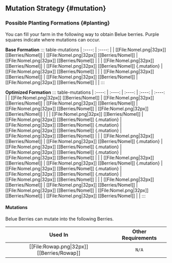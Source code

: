 ## Mutation Strategy {#mutation}

### Possible Planting Formations {#planting}

You can fill your farm in the following way to obtain Belue berries. Purple squares indicate where mutations can occur.

**Base Formation**
::: table-mutations
| :----: | :----: |
| [[File:Nomel.png\|32px]] [[Berries/Nomel]] | [[File:Nomel.png\|32px]] [[Berries/Nomel]] | [[File:Nomel.png\|32px]] [[Berries/Nomel]] | |
| [[File:Nomel.png\|32px]] [[Berries/Nomel]] | [[File:Nomel.png\|32px]] [[Berries/Nomel]] {.mutation} | [[File:Nomel.png\|32px]] [[Berries/Nomel]] | |
| [[File:Nomel.png\|32px]] [[Berries/Nomel]] | [[File:Nomel.png\|32px]] [[Berries/Nomel]] | [[File:Nomel.png\|32px]] [[Berries/Nomel]] | |
:::

**Optimized Formation**
::: table-mutations
| :----: | :----: | :----: | :----: | :----: |
| [[File:Nomel.png\|32px]] [[Berries/Nomel]] | [[File:Nomel.png\|32px]] [[Berries/Nomel]] | [[File:Nomel.png\|32px]] [[Berries/Nomel]] | [[File:Nomel.png\|32px]] [[Berries/Nomel]] | [[File:Nomel.png\|32px]] [[Berries/Nomel]] | |
| [[File:Nomel.png\|32px]] [[Berries/Nomel]] | [[File:Nomel.png\|32px]] [[Berries/Nomel]] {.mutation} | [[File:Nomel.png\|32px]] [[Berries/Nomel]] {.mutation} | [[File:Nomel.png\|32px]] [[Berries/Nomel]] {.mutation} | [[File:Nomel.png\|32px]] [[Berries/Nomel]] | |
| [[File:Nomel.png\|32px]] [[Berries/Nomel]] | [[File:Nomel.png\|32px]] [[Berries/Nomel]] {.mutation} | [[File:Nomel.png\|32px]] [[Berries/Nomel]] {.mutation} | [[File:Nomel.png\|32px]] [[Berries/Nomel]] {.mutation} | [[File:Nomel.png\|32px]] [[Berries/Nomel]] | |
| [[File:Nomel.png\|32px]] [[Berries/Nomel]] | [[File:Nomel.png\|32px]] [[Berries/Nomel]] {.mutation} | [[File:Nomel.png\|32px]] [[Berries/Nomel]] {.mutation} | [[File:Nomel.png\|32px]] [[Berries/Nomel]] {.mutation} | [[File:Nomel.png\|32px]] [[Berries/Nomel]] | |
| [[File:Nomel.png\|32px]] [[Berries/Nomel]] | [[File:Nomel.png\|32px]] [[Berries/Nomel]] | [[File:Nomel.png\|32px]] [[Berries/Nomel]] | [[File:Nomel.png\|32px]] [[Berries/Nomel]] | [[File:Nomel.png\|32px]] [[Berries/Nomel]] | |
:::

#### Mutations
Belue Berries can mutate into the following Berries.

| Used In                                       | Other Requirements |
| :---:                                         | :---: |
| [[File:Rowap.png\|32px]] [[Berries/Rowap]]    | `N/A` |